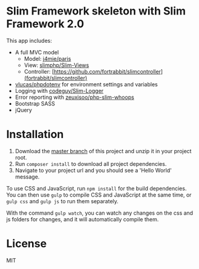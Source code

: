 # Slim Framework skeleton with Slim Framework 2.0

This app includes:
* A full MVC model 
    * Model: [j4mie/paris](https://github.com/j4mie/paris)
    * View: [slimphp/Slim-Views](https://github.com/slimphp/Slim-Views)
    * Controller: [https://github.com/fortrabbit/slimcontroller](fortrabbit/slimcontroller)
* [vlucas/phpdotenv](https://github.com/vlucas/phpdotenv) for environment settings and variables
* Logging with [codeguy/Slim-Logger](https://github.com/codeguy/Slim-Logger)
* Error reporting with [zeuxisoo/php-slim-whoops](https://github.com/zeuxisoo/php-slim-whoops)
* Bootstrap SASS
* jQuery

# Installation
1. Download the [master branch](https://github.com/EdwinHoksberg/slim-framework-skeleton/archive/master.zip) of this project and unzip it in your project root.
2. Run `composer install` to download all project dependencies.
3. Navigate to your project url and you should see a 'Hello World' message.

To use CSS and JavaScript, run `npm install` for the build dependencies. 
You can then use `gulp` to compile CSS and JavaScript at the same time, or `gulp css` and `gulp js` to run them separately.

With the command `gulp watch`, you can watch any changes on the css and js folders for changes, and it will automatically compile them.


# License
MIT

